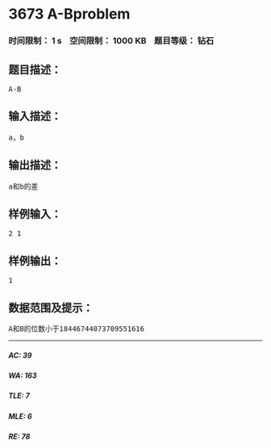 # 3673 A-Bproblem   
### 时间限制： 1 s&nbsp;&nbsp;&nbsp;&nbsp;空间限制： 1000 KB&nbsp;&nbsp;&nbsp;&nbsp;题目等级： 钻石  
## 题目描述：  

<pre>
A-B
</pre>
  
  
## 输入描述：  

<pre>
a，b
</pre>
  
  
## 输出描述：  

<pre>
a和b的差
</pre>
  
  
## 样例输入：  

<pre>
2 1
</pre>
  
  
## 样例输出：  

<pre>
1
</pre>
  
  
## 数据范围及提示：  

<pre>
A和B的位数小于18446744073709551616
</pre>
  
  
***  

##### AC: 39  
##### WA: 163  
##### TLE: 7  
##### MLE: 6  
##### RE: 78  
